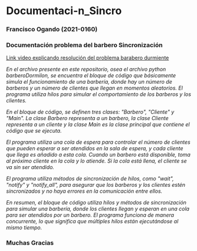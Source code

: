 # Documentaci-n_Sincro
### Francisco Ogando (2021-0160)
### Documentación problema del barbero Sincronización
[Link video explicando resolución del problema barabero durmiente](https://miucateciedu-my.sharepoint.com/personal/20210160_miucateci_edu_do/_layouts/15/onedrive.aspx?login_hint=20210160%40miucateci%2Eedu%2Edo&id=%2Fpersonal%2F20210160%5Fmiucateci%5Fedu%5Fdo%2FDocuments%2FSist%20operativo%20II%2FInShot%5F20230328%5F235646128%2Emp4&parent=%2Fpersonal%2F20210160%5Fmiucateci%5Fedu%5Fdo%2FDocuments%2FSist%20operativo%20II)

*En el archivo presente en este repositorio, osea el archivo python barberoDormilon, se encuentra el bloque de código que básicamente simula el funcionamiento de una barbería, donde hay un número de barberos y un número de clientes que llegan en momentos aleatorios. El programa utiliza hilos para simular el comportamiento de los barberos y los clientes.* 

*En el bloque de código, se definen tres clases: "Barbero", "Cliente" y "Main". La clase Barbero representa a un barbero, la clase Cliente representa a un cliente y la clase Main es la clase principal que contiene el código que se ejecuta.* 

*El programa utiliza una cola de espera para controlar el número de clientes que pueden esperar a ser atendidos en la sala de espera, y cada cliente que llega es añadido a esta cola. Cuando un barbero está disponible, toma al próximo cliente en la cola y lo atiende. Si la cola está llena, el cliente se va sin ser atendido.* 

*El programa utiliza métodos de sincronización de hilos, como "wait", "notify" y "notify_all", para asegurar que los barberos y los clientes estén sincronizados y no haya errores en la comunicación entre ellos.* 

*En resumen, el bloque de código utiliza hilos y métodos de sincronización para simular una barbería, donde los clientes llegan y esperan en una cola para ser atendidos por un barbero. El programa funciona de manera concurrente, lo que significa que múltiples hilos están ejecutándose al mismo tiempo.* 

### Muchas Gracias

